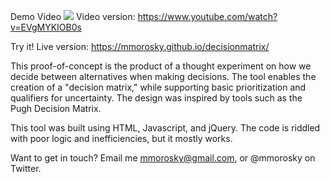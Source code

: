 Demo Video
![](https://github.com/mmorosky/decisionmatrix/blob/master/images/GifTutorial.gif)
Video version: https://www.youtube.com/watch?v=EVgMYKIOB0s

Try it!
Live version: https://mmorosky.github.io/decisionmatrix/

This proof-of-concept is the product of a thought experiment on how we decide between alternatives when making decisions. The tool enables the creation of a "decision matrix," while supporting basic prioritization and qualifiers for uncertainty. The design was inspired by tools such as the Pugh Decision Matrix. 
    
This tool was built using HTML, Javascript, and jQuery. The code is riddled with poor logic and inefficiencies, but it mostly works.
    
Want to get in touch? Email me mmorosky@gmail.com, or @mmorosky on Twitter.
